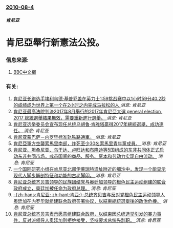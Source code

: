 ### [2010-08-4](/news/2010/08/4/index.md)

##### 肯尼亚
#  肯尼亞舉行新憲法公投。




### 信息来源:

1. [BBC中文網](http://www.bbc.co.uk/zhongwen/trad/multimedia/2010/08/100804_vid_kenya_polling.shtml)

### 有关:

1. [肯尼亚长跑选手埃利乌德·基普乔盖在英力士1:59挑战赛中以1小时59分40.2秒的成绩成为世界上第一个在2小时之内完成马拉松的人 ](/zh/news/2019/10/12/肯尼亚长跑选手埃利乌德-基普乔盖在英力士1-59挑战赛中以1小时59分402秒的成绩成为世界上第一个在2小时之内完成马.md) _消息: 肯尼亚_
2. [肯尼亚最高法院判決2017年8月舉行的2017年肯尼亞大選 general election, 2017 總統選舉結果無效，需要重新進行選舉。 ](/zh/news/2017/09/1/肯尼亚最高法院判決2017年8月舉行的2017年肯尼亞大選-general-election-2017-總統選舉結果無.md) _消息: 肯尼亚_
3. [肯尼亚选举委员会宣布现任总统乌胡鲁·肯雅塔贏得2017年總統選舉，成功連任。 ](/zh/news/2017/08/11/肯尼亚选举委员会宣布现任总统乌胡鲁-肯雅塔贏得2017年總統選舉-成功連任.md) _消息: 肯尼亚_
4. [肯尼亚蒙巴萨－内罗毕标准轨铁路通車。 ](/zh/news/2017/05/31/肯尼亚蒙巴萨-内罗毕标准轨铁路通車.md) _消息: 肯尼亚_
5. [肯尼亞軍方空襲索馬里南部，炸死至少30名索馬里青年黨成員。 ](/zh/news/2014/01/9/肯尼亞軍方空襲索馬里南部-炸死至少30名索馬里青年黨成員.md) _消息: 肯尼亚_
6. [ 肯尼亚、坦桑尼亚、乌干达、卢旺达和布隆迪等5国组成的东非共同体正式启动东非共同市场，成员国间的商品、服务、资本和劳动力实现自由流动。](/zh/news/2010/07/1/肯尼亚-坦桑尼亚-乌干达-卢旺达和布隆迪等5国组成的东非共同体正式启动东非共同市场-成员国间的商品-服务-资本和劳动力.md) _消息: 肯尼亚_
7. [一个国际研究小组在肯尼亚北部伊莱瑞特遗址附近的细沙中，发现一个能显示现代人脚步解剖特征和功能的古老脚印。 ](/zh/news/2009/02/26/一个国际研究小组在肯尼亚北部伊莱瑞特遗址附近的细沙中-发现一个能显示现代人脚步解剖特征和功能的古老脚印.md) _消息: 肯尼亚_
8. [肯尼亚总统齐贝吉领导的民族团结党与奥廷加领导的橙色民主运动组建的联合政府成立，奥廷加被任命为政府总理。](/zh/news/2008/04/13/肯尼亚总统齐贝吉领导的民族团结党与奥廷加领导的橙色民主运动组建的联合政府成立-奥廷加被任命为政府总理.md) _消息: 肯尼亚_
9. [-{zh-hans:肯尼亚; zh-hant:肯亞;}-总统齐贝吉与反对党橙色民主运动领导人奥廷加在内罗毕就组建联合政府签署协议，以結束總統選舉後的政治危機。](/zh/news/2008/02/28/zh-hans-肯尼亚-zh-hant-肯亞-总统齐贝吉与反对党橙色民主运动领导人奥廷加在内罗毕就组建联合政府.md) _消息: 肯尼亚_
10. [肯尼亚总统齐贝吉表示愿意组建联合政府，以结束因总统选举引发的暴力事件，反对派领导人奥廷加则拒绝接受，坚持要求总统先辞职。 ](/zh/news/2008/01/5/肯尼亚总统齐贝吉表示愿意组建联合政府-以结束因总统选举引发的暴力事件-反对派领导人奥廷加则拒绝接受-坚持要求总统先辞职.md) _消息: 肯尼亚_
